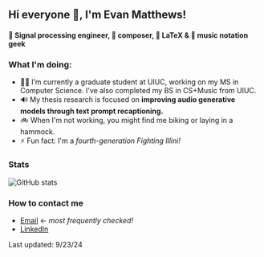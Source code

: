 ## Hi everyone 👋, I'm Evan Matthews!
#### 📶 Signal processing engineer, 🎹 composer, 📝 LaTeX & 🎵 music notation geek


 ### What I'm doing: 
 
- 🧑‍🎓 I’m currently a graduate student at UIUC, working on my MS in Computer Science. I've also completed my BS in CS+Music from UIUC.
- 🔊 My thesis research is focused on **improving audio generative models through text prompt recaptioning.**
- 🚲 When I'm not working, you might find me biking or laying in a hammock.
- ⚡ Fun fact: I'm a *fourth-generation Fighting Illini!* 

### Stats

![GitHub stats](https://github-readme-stats.vercel.app/api?username=ematth&count_private=true)  
 
### How to contact me

- [Email](mailto:evanmm3@illinois.edu) <- *most frequently checked!*
- [LinkedIn](https://linkedin.com/in/ematth)

Last updated: 9/23/24
